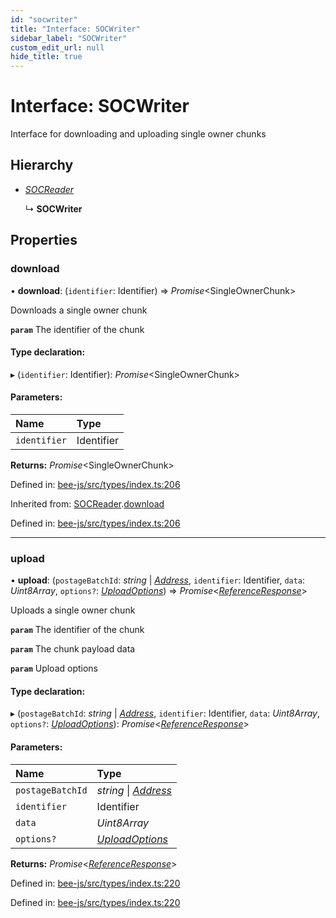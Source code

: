 ```yaml
---
id: "socwriter"
title: "Interface: SOCWriter"
sidebar_label: "SOCWriter"
custom_edit_url: null
hide_title: true
---
```


# Interface: SOCWriter

Interface for downloading and uploading single owner chunks

## Hierarchy

* [*SOCReader*](socreader.md)

  ↳ **SOCWriter**

## Properties

### download

• **download**: (`identifier`: Identifier) =\> *Promise*<SingleOwnerChunk\>

Downloads a single owner chunk

**`param`** The identifier of the chunk

#### Type declaration:

▸ (`identifier`: Identifier): *Promise*<SingleOwnerChunk\>

#### Parameters:

Name | Type |
:------ | :------ |
`identifier` | Identifier |

**Returns:** *Promise*<SingleOwnerChunk\>

Defined in: [bee-js/src/types/index.ts:206](https://github.com/ethersphere/bee-js/blob/7260ee1/src/types/index.ts#L206)

Inherited from: [SOCReader](socreader.md).[download](socreader.md#download)

Defined in: [bee-js/src/types/index.ts:206](https://github.com/ethersphere/bee-js/blob/7260ee1/src/types/index.ts#L206)

___

### upload

• **upload**: (`postageBatchId`: *string* \| [*Address*](../types/address.md), `identifier`: Identifier, `data`: *Uint8Array*, `options?`: [*UploadOptions*](uploadoptions.md)) =\> *Promise*<[*ReferenceResponse*](referenceresponse.md)\>

Uploads a single owner chunk

**`param`** The identifier of the chunk

**`param`** The chunk payload data

**`param`** Upload options

#### Type declaration:

▸ (`postageBatchId`: *string* \| [*Address*](../types/address.md), `identifier`: Identifier, `data`: *Uint8Array*, `options?`: [*UploadOptions*](uploadoptions.md)): *Promise*<[*ReferenceResponse*](referenceresponse.md)\>

#### Parameters:

Name | Type |
:------ | :------ |
`postageBatchId` | *string* \| [*Address*](../types/address.md) |
`identifier` | Identifier |
`data` | *Uint8Array* |
`options?` | [*UploadOptions*](uploadoptions.md) |

**Returns:** *Promise*<[*ReferenceResponse*](referenceresponse.md)\>

Defined in: [bee-js/src/types/index.ts:220](https://github.com/ethersphere/bee-js/blob/7260ee1/src/types/index.ts#L220)

Defined in: [bee-js/src/types/index.ts:220](https://github.com/ethersphere/bee-js/blob/7260ee1/src/types/index.ts#L220)
